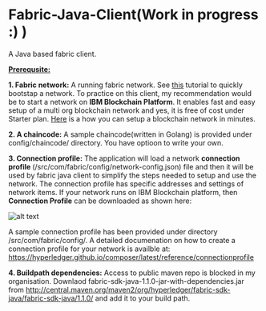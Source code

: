 # Fabric-Java-Client(Work in progress :) )
A Java based fabric client.

<b><u>Prerequsite:</u></b>

<b>1. Fabric network:</b> A running fabric network. See [this](https://hyperledger-fabric.readthedocs.io/en/release-1.2/build_network.html) tutorial to quickly bootstap a network. To practice on this 
client, my recommendation would be to start a network on <b>IBM Blockchain Platform</b>. It enables fast and easy setup of a multi org blockchain network and yes, it is free of cost under Starter plan.
[Here](https://console.bluemix.net/docs/services/blockchain/starter_plan.html#overview) is a how you can setup a blockchain network in minutes.

<b>2. A chaincode:</b> A sample chaincode(written in Golang) is provided under config/chaincode/ directory. You have optioon to write your own.

<b>3. Connection profile:</b> The application will load a network <b>connection profile </b>(/src/com/fabric/config/network-config.json) file and then it will be used by fabric java client to simplify the steps needed to setup and use the network. The connection profile has specific addresses and settings of network items.
If your network runs on IBM Blockchain platform, then <b>Connection Profile</b> can be downloaded as shown here:

![alt text](https://github.com/vishal3152/HyperledgerFabric-Java-Client/blob/master/images/image.png)

A sample connection profile has been provided under directory /src/com/fabric/config/.
A detailed documenation on how to create a connection profile for your network is availble at:
https://hyperledger.github.io/composer/latest/reference/connectionprofile

<b>4. Buildpath dependencies:</b> Access to public maven repo is blocked in my organisation. Downlaod fabric-sdk-java-1.1.0-jar-with-dependencies.jar from http://central.maven.org/maven2/org/hyperledger/fabric-sdk-java/fabric-sdk-java/1.1.0/ and add it to your build path.
